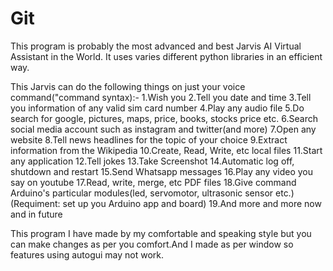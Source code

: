 # Git
This program is probably the most advanced and best Jarvis AI Virtual Assistant in the World. It uses varies different python libraries in an efficient way.

This Jarvis can do the following things on just your voice command("command syntax):-
1.Wish you
2.Tell you date and time
3.Tell you information of any valid sim card number
4.Play any audio file
5.Do search for google, pictures, maps, price, books, stocks price etc.
6.Search social media account such as instagram and twitter(and more)
7.Open any website
8.Tell news headlines for the topic of your choice
9.Extract information from the Wikipedia 
10.Create, Read, Write, etc local files
11.Start any application 
12.Tell jokes
13.Take Screenshot
14.Automatic log off, shutdown and restart
15.Send Whatsapp messages 
16.Play any video you say on youtube
17.Read, write, merge, etc PDF files
18.Give command Arduino's particular modules(led, servomotor, ultrasonic sensor etc.)  (Requiment: set up you Arduino app and board)
19.And more and more now and in future

This program I have made by my comfortable and speaking style but you can make changes as per you comfort.And I made as per window so features using autogui may not work.



